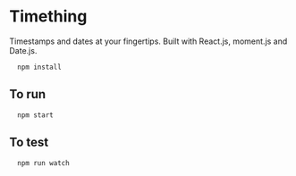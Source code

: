 # Timething

Timestamps and dates at your fingertips. Built with React.js, moment.js and Date.js.

```
  npm install
```

## To run

```
  npm start
```

## To test

```
  npm run watch
```